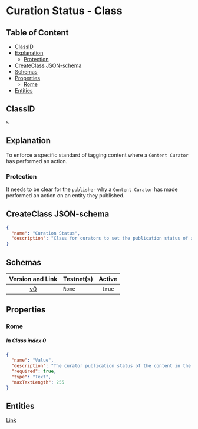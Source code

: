 Curation Status - Class
=======================

Table of Content
----------------
<!-- TOC START min:1 max:4 link:true asterisk:false update:true -->
  - [ClassID](#classid)
  - [Explanation](#explanation)
    - [Protection](#protection)
  - [CreateClass JSON-schema](#createclass-json-schema)
  - [Schemas](#schemas)
  - [Properties](#properties)
    - [Rome](#rome)
  - [Entities](#entities)
<!-- TOC END -->

## ClassID
`5`

## Explanation
To enforce a specific standard of tagging content where a `Content Curator` has performed an action.

### Protection
It needs to be clear for the `publisher` why a `Content Curator` has made performed an action on an entity they published.

## CreateClass JSON-schema
```json
{
  "name": "Curation Status",
  "description": "Class for curators to set the publication status of a content entity."
}
```

## Schemas

|Version and Link                                           |   Testnet(s)     |Active |
|:---------------------------------------------------------:|------------------|:-----:|
| [v0](../../schemas/general/curationStatus0.json)          | `Rome`           |`true` |

## Properties
### Rome
##### In Class index 0
```json
{
  "name": "Value",
  "description": "The curator publication status of the content in the content directory.",
  "required": true,
  "type": "Text",
  "maxTextLength": 255
}
```

## Entities
[Link](../../entities/general/curation-status.md)
